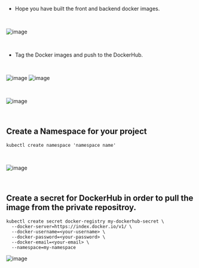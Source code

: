 

- Hope you have built the front and backend docker images.

<br>

![image](https://github.com/user-attachments/assets/c9881534-affd-45a2-b31e-28a0f6955f9d)

<br>

- Tag the Docker images and push to the DockerHub.

<br>

![image](https://github.com/user-attachments/assets/791f2c65-a38e-46cb-9b3d-aea060a3c0e1)
![image](https://github.com/user-attachments/assets/903e7c1d-eab2-4d1c-9ddd-f6cea167eba4)

<br>

![image](https://github.com/user-attachments/assets/9a818b2b-86d7-44ef-9c66-62bbd1f9517a)

<br>

## Create a Namespace for your project
```
kubectl create namespace 'namespace name'
```

<br>

![image](https://github.com/user-attachments/assets/0e37d31b-a57b-4b06-a38a-45fb67cfeede)

<br>

## Create a secret for DockerHub in order to pull the image from the private repositroy.
```
kubectl create secret docker-registry my-dockerhub-secret \
  --docker-server=https://index.docker.io/v1/ \
  --docker-username=<your-username> \
  --docker-password=<your-password> \
  --docker-email=<your-email> \
  --namespace=my-namespace

```

![image](https://github.com/user-attachments/assets/792e78a4-0a65-44e0-ae4d-4ba7b87af8c8)

<br>



